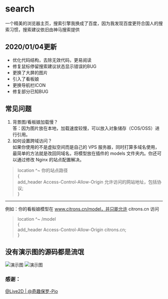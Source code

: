 # search
一个精美的浏览器主页，搜索引擎我换成了百度，因为我发现百度更符合国人的搜索习惯，搜索建议依旧由神马搜索提供

## 2020/01/04更新
  - 优化代码结构，去除无效代码，更易阅读
  - 修复鼠标停留搜索建议状态显示错误的BUG
  - 更换了大屏的图片
  - 引入了看板娘
  - 更换导航栏ICON
  - 修复部分已知BUG

## 常见问题

 1. 背景图/看板娘加载慢？<br>
  答：因为图片放在本地，加载速度较慢，可以放入对象储存（COS/OSS）进行引用。<br>
 2. 如何设置跨域访问？<br>
 如果你使用的不是虚拟空间而是自己的 VPS 服务器，同时打算多域名使用，最简单的方法就是改回同域名，将模型放在插件的 models 文件夹内。你还可以通过修改 Nginx 的站点配置解决。<br>
 > location ^~ 你的站点路径 <br>
 > {<br>
 >    add_header Access-Control-Allow-Origin 允许访问的网站地址，包括协议;<br>
 > }<br>
------------
例如：你的看板娘模型在 www.citrons.cn/model，并只能允许 citrons.cn 访问

 > location ^~ /model<br>
 > {<br>
 >   add_header Access-Control-Allow-Origin citrons.cn;<br>
 > }<br>


## 没有演示图的源码都是流氓

![演示图](https://i.loli.net/2020/01/04/J3rUoWS7l1pX6wz.png)
![演示图](https://i.loli.net/2020/01/04/hMCd5OyPl9LJXsY.jpg)

### 感谢：
  [@Live2D | ](https://www.live2d.com/)
  [@奇趣保罗-Pio](https://docs.paul.ren/pio/#/)

